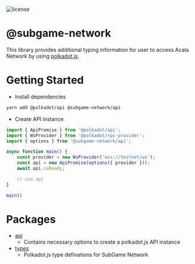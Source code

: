![license](https://img.shields.io/badge/License-Apache%202.0-blue?logo=apache&style=flat-square)

# @subgame-network

This library provides additional typing information for user to access Acala Network by using [polkadot.js](https://github.com/polkadot-js/api).

# Getting Started

- Install dependencies

```bash
yarn add @polkadot/api @subgame-network/api
```

- Create API instance

```ts
import { ApiPromise } from '@polkadot/api';
import { WsProvider } from '@polkadot/rpc-provider';
import { options } from '@subgame-network/api';

async function main() {
    const provider = new WsProvider('wss://testnet/ws');
    const api = new ApiPromise(options({ provider }));
    await api.isReady;

    // use api
}

main()
```
# Packages

- [api](./packages/api)
  - Contains necessary options to create a polkadot.js API instance
- [types](./packages/types)
  - Polkadot.js type definations for SubGame Network